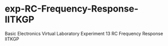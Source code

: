 # exp-RC-Frequency-Response-IITKGP
Basic Electronics Virtual Laboratory Experiment 13 RC Frequency Response IITKGP
